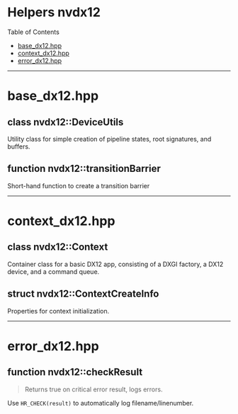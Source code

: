 # Helpers nvdx12

Table of Contents

- [base_dx12.hpp](#base_dx12hpp)
- [context_dx12.hpp](#context_dx12hpp)
- [error_dx12.hpp](#error_dx12hpp)
_____

# base_dx12.hpp

<a name="base_dx12hpp"></a>
## class nvdx12::DeviceUtils
  Utility class for simple creation of pipeline states, root signatures,
and buffers.



## function nvdx12::transitionBarrier
  Short-hand function to create a transition barrier



_____

# context_dx12.hpp

<a name="context_dx12hpp"></a>
## class nvdx12::Context
  Container class for a basic DX12 app, consisting of a DXGI factory, a DX12
device, and a command queue.
 


## struct nvdx12::ContextCreateInfo
  Properties for context initialization.



_____

# error_dx12.hpp

<a name="error_dx12hpp"></a>
## function nvdx12::checkResult
> Returns true on critical error result, logs errors.

Use `HR_CHECK(result)` to automatically log filename/linenumber.



